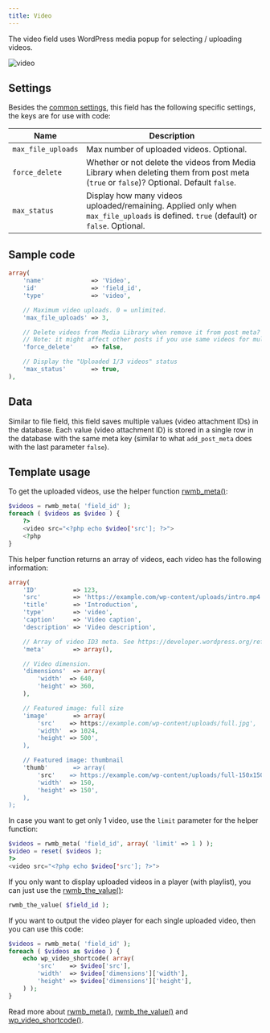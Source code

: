```yaml
---
title: Video
---
```


The video field uses WordPress media popup for selecting / uploading videos.

![video](https://i.imgur.com/M84bDrX.png)

## Settings

Besides the [common settings](/field-settings/), this field has the following specific settings, the keys are for use with code:

Name | Description
--- | ---
`max_file_uploads` | Max number of uploaded videos. Optional.
`force_delete` | Whether or not delete the videos from Media Library when deleting them from post meta (`true` or `false`)? Optional. Default `false`.
`max_status` | Display how many videos uploaded/remaining. Applied only when `max_file_uploads` is defined. `true` (default) or `false`. Optional.

## Sample code

```php
array(
    'name'             => 'Video',
    'id'               => 'field_id',
    'type'             => 'video',

    // Maximum video uploads. 0 = unlimited.
    'max_file_uploads' => 3,

    // Delete videos from Media Library when remove it from post meta?
    // Note: it might affect other posts if you use same videos for multiple posts
    'force_delete'     => false,

    // Display the "Uploaded 1/3 videos" status
    'max_status'       => true,
),
```

## Data

Similar to file field, this field saves multiple values (video attachment IDs) in the database. Each value (video attachment ID) is stored in a single row in the database with the same meta key (similar to what `add_post_meta` does with the last parameter `false`).

## Template usage

To get the uploaded videos, use the helper function [rwmb_meta()](/functions/rwmb-meta/):

```php
$videos = rwmb_meta( 'field_id' );
foreach ( $videos as $video ) {
    ?>
    <video src="<?php echo $video['src']; ?>">
    <?php
}
```

This helper function returns an array of videos, each video has the following information:

```php
array(
    'ID'          => 123,
    'src'         => 'https://example.com/wp-content/uploads/intro.mp4',
    'title'       => 'Introduction',
    'type'        => 'video',
    'caption'     => 'Video caption',
    'description' => 'Video description',

    // Array of video ID3 meta. See https://developer.wordpress.org/reference/functions/wp_get_attachment_id3_keys/
    'meta'        => array(),

    // Video dimension.
    'dimensions'  => array(
        'width'  => 640,
        'height' => 360,
    ),

    // Featured image: full size
    'image'       => array(
        'src'    => https://example.com/wp-content/uploads/full.jpg',
        'width'  => 1024,
        'height' => 500',
    ),

    // Featured image: thumbnail
    'thumb'       => array(
        'src'    => https://example.com/wp-content/uploads/full-150x150.jpg',
        'width'  => 150,
        'height' => 150',
    ),
);
```

In case you want to get only 1 video, use the `limit` parameter for the helper function:

```php
$videos = rwmb_meta( 'field_id', array( 'limit' => 1 ) );
$video = reset( $videos );
?>
<video src="<?php echo $video['src']; ?>">
```

If you only want to display uploaded videos in a player (with playlist), you can just use the [rwmb_the_value()](/functions/rwmb-the-value/):

```php
rwmb_the_value( $field_id );
```

If you want to output the video player for each single uploaded video, then you can use this code:

```php
$videos = rwmb_meta( 'field_id' );
foreach ( $videos as $video ) {
    echo wp_video_shortcode( array(
        'src'    => $video['src'],
        'width'  => $video['dimensions']['width'],
        'height' => $video['dimensions']['height'],
    ) );
}
```

Read more about [rwmb_meta()](/functions/rwmb-meta/), [rwmb_the_value()](/functions/rwmb-the-value/) and [wp_video_shortcode()](https://codex.wordpress.org/Function_Reference/wp_video_shortcode).
